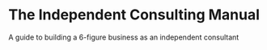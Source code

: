 # The Independent Consulting Manual
A guide to building a 6-figure business as an independent consultant
